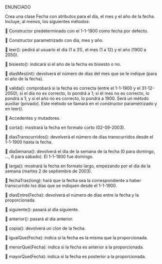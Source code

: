 ENUNCIADO

Crea una clase Fecha con atributos para el día, el mes y el año de la fecha.
Incluye, al menos, los siguientes métodos:

 Constructor predeterminado con el 1-1-1900 como fecha por defecto.

 Constructor parametrizado con día, mes y año.

 leer(): pedirá al usuario el día (1 a 31), el mes (1 a 12) y el año (1900 a 2050).

 bisiesto(): indicará si el año de la fecha es bisiesto o no.

 diasMes(int): devolverá el número de días del mes que se le indique
(para el año de la fecha).

 valida(): comprobará si la fecha es correcta (entre el 1-1-1900 y el 31-12-2050);
si el día no es correcto, lo pondrá a 1; si el mes no es correcto, lo pondrá a 1;
y si el año no es correcto, lo pondrá a 1900. Será un método auxiliar (privado).
Este método se llamará en el constructor parametrizado y en leer().

 Accedentes y mutadores.

 corta(): mostrará la fecha en formato corto (02-09-2003).

 diasTranscurridos(): devolverá el número de días transcurridos
desde el 1-1-1900 hasta la fecha.

 diaSemana(): devolverá el día de la semana de la fecha (0 para domingo, ..., 6 para sábado). El 1-1-1900 fue domingo.

 larga(): mostrará la fecha en formato largo, empezando por el día de la semana (martes 2 de septiembre de 2003).

 fechaTras(long): hará que la fecha sea la correspondiente a haber transcurrido los días que se indiquen desde el 1-1-1900.

 diasEntre(Fecha): devolverá el número de días entre la fecha y la proporcionada.

 siguiente(): pasará al día siguiente.

 anterior(): pasará al día anterior.

 copia(): devolverá un clon de la fecha.

 igualQue(Fecha): indica si la fecha es la misma que la proporcionada.

 menorQue(Fecha): indica si la fecha es anterior a la proporcionada.

 mayorQue(Fecha): indica si la fecha es posterior a la proporcionada. 

